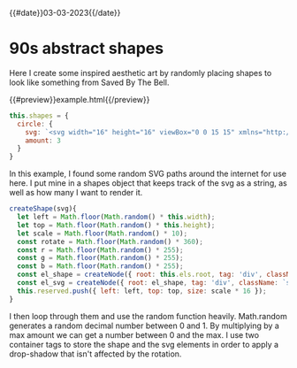 {{#date}}03-03-2023{{/date}}
# 90s abstract shapes
Here I create some inspired aesthetic art by randomly placing shapes to look like something from Saved By The Bell.

{{#preview}}example.html{{/preview}}

```javascript
this.shapes = {
  circle: {
    svg: `<svg width="16" height="16" viewBox="0 0 15 15" xmlns="http://www.w3.org/2000/svg"><path fill="currentColor" d="M7.5 0a7.5 7.5 0 1 0 0 15 7.5 7.5 0 0 0 0-15Z" /></svg>`,
    amount: 3
  }
}
```

In this example, I found some random SVG paths around the internet for use here. I put mine in a shapes object that keeps track of the svg as a string, as well as how many I want to render it.

```javascript
createShape(svg){
  let left = Math.floor(Math.random() * this.width);
  let top = Math.floor(Math.random() * this.height);
  let scale = Math.floor(Math.random() * 10);
  const rotate = Math.floor(Math.random() * 360);
  const r = Math.floor(Math.random() * 255);
  const g = Math.floor(Math.random() * 255);
  const b = Math.floor(Math.random() * 255);
  const el_shape = createNode({ root: this.els.root, tag: 'div', className: `shape`, style: { left: `${left}px`, top: `${top}px` } });
  const el_svg = createNode({ root: el_shape, tag: 'div', className: `svg`, innerHTML: svg, style: { color: `rgb(${r},${g},${b})`, transform: `scale(${scale}) rotate(${rotate}deg)` } });
  this.reserved.push({ left: left, top: top, size: scale * 16 });
}
```

I then loop through them and use the random function heavily. Math.random generates a random decimal number between 0 and 1. By multiplying by a max amount we can get a number between 0 and the max. I use two container tags to store the shape and the svg elements in order to apply a drop-shadow that isn't affected by the rotation.
